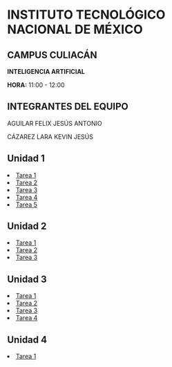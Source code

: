 </head>
<body>
    <div class="container">
        <h1>INSTITUTO TECNOLÓGICO NACIONAL DE MÉXICO</h1>
        <h2>CAMPUS CULIACÁN</h2>
        <p><strong>INTELIGENCIA ARTIFICIAL</strong></p>
        <p><strong>HORA:</strong> 11:00 - 12:00</p>
        <h2>INTEGRANTES DEL EQUIPO</h2>
        <p>AGUILAR FELIX JESÚS ANTONIO</p>
        <p>CÁZAREZ LARA KEVIN JESÚS</p>
    <h2> Unidad 1</h2>
    <nav>
        <li><a href="https://github.com/JesusCazarez/Inteligencia-Artificial/tree/main/Unidad1/Tarea1">Tarea 1</a></li>
        <li><a href="https://github.com/JesusCazarez/Inteligencia-Artificial/tree/main/Unidad1/Tarea2">Tarea 2</a></li>
        <li><a href="https://github.com/JesusCazarez/Inteligencia-Artificial/tree/main/Unidad1/Tarea3">Tarea 3</a></li>
        <li><a href="">Tarea 4</a></li>
        <li><a href="https://github.com/JesusCazarez/Inteligencia-Artificial/tree/main/Unidad1/Tarea5">Tarea 5</a></li>
    </nav>
    <h2>Unidad 2</h2>
    <li><a href="https://github.com/JesusCazarez/Inteligencia-Artificial/tree/main/Unidad%202/Tarea%201">Tarea 1</a></li>
    <li><a href="https://github.com/JesusCazarez/Inteligencia-Artificial/tree/main/Unidad%202/Tarea%202">Tarea 2</a></li>
    <li><a href="https://github.com/JesusCazarez/Inteligencia-Artificial/tree/main/Unidad%202/Tarea%203">Tarea 3</a></li>
    </div>
    <h2>Unidad 3</h2>
    <nav>
    <li><a href="https://github.com/JesusCazarez/Inteligencia-Artificial/tree/main/Unidad%203/Tarea1">Tarea 1</a></li>
    <li><a href="https://github.com/JesusCazarez/Inteligencia-Artificial/tree/main/Unidad%203/Tarea2">Tarea 2</a></li>
    <li><a href="https://github.com/JesusCazarez/Inteligencia-Artificial/tree/main/Unidad%203/Tarea%203">Tarea 3</a></li>
    <li><a href="https://github.com/JesusCazarez/Inteligencia-Artificial/tree/main/Unidad%203/Tarea4">Tarea 4</a></li>
    </nav>
    <h2>Unidad 4</h2>
    <nav>
    <li><a href="https://github.com/JesusCazarez/Inteligencia-Artificial/tree/main/Unidad4/Tarea%201">Tarea 1</a></li>
</body>
</html>
